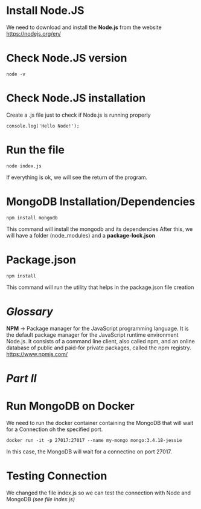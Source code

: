 # Install Node.JS
We need to download and install the **Node.js** from the website https://nodejs.org/en/

# Check Node.JS version
```
node -v
```

# Check Node.JS installation
Create a .js file just to check if Node.js is running properly

```
console.log('Hello Node!');
```

# Run the file
```
node index.js
```
If everything is ok, we will see the return of the program.
# MongoDB Installation/Dependencies
```
npm install mongodb
```
This command will install the mongodb and its dependencies 
After this, we will have a folder (node_modules) and a **package-lock.json**

# Package.json
```
npm install
```

This command will run the utility that helps in the package.json file creation

# *Glossary*
**NPM** -> Package manager for the JavaScript programming language. It is the default package manager for the JavaScript runtime environment Node.js. It consists of a command line client, also called npm, and an online database of public and paid-for private packages, called the npm registry.
https://www.npmjs.com/

# *Part II*

# Run MongoDB on Docker
We need to run the docker container containing the MongoDB that will wait for a Connection oh the specified port.


`docker run -it -p 27017:27017 --name my-mongo mongo:3.4.18-jessie`

In this case, the MongoDB will wait for a connectino on port 27017.

# Testing Connection
We changed the file index.js so we can test the connection with Node and MongoDB *(see file index.js)*

